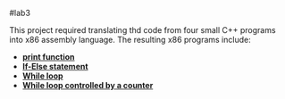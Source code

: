 #lab3

This project required translating thd code from four small C++ programs into x86 assembly language. The resulting x86 programs include:
- **[print function](src/hello_nasm.asm)**
- **[If-Else statement](src/ifElse_nasm.asm)**
- **[While loop](src/while_nasm.asm)**
- **[While loop controlled by a counter](src/countedWhile_nasm.asm)**
